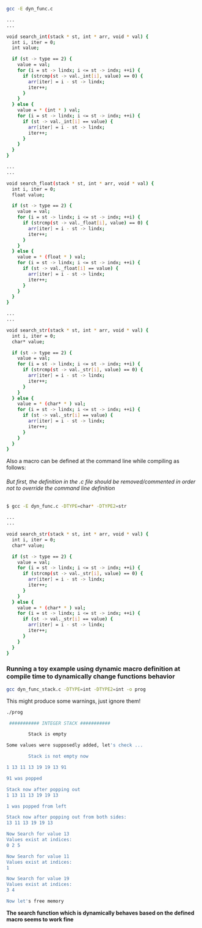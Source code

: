 ```bash 
gcc -E dyn_func.c

...
...

void search_int(stack * st, int * arr, void * val) {
  int i, iter = 0;
  int value;

  if (st -> type == 2) {
    value = val;
    for (i = st -> lindx; i <= st -> indx; ++i) {
      if (strcmp(st -> val._int[i], value) == 0) {
        arr[iter] = i - st -> lindx;
        iter++;
      }
    }
  } else {
    value = * (int * ) val;
    for (i = st -> lindx; i <= st -> indx; ++i) {
      if (st -> val._int[i] == value) {
        arr[iter] = i - st -> lindx;
        iter++;
      }
    }
  }
}

...
...

void search_float(stack * st, int * arr, void * val) {
  int i, iter = 0;
  float value;

  if (st -> type == 2) {
    value = val;
    for (i = st -> lindx; i <= st -> indx; ++i) {
      if (strcmp(st -> val._float[i], value) == 0) {
        arr[iter] = i - st -> lindx;
        iter++;
      }
    }
  } else {
    value = * (float * ) val;
    for (i = st -> lindx; i <= st -> indx; ++i) {
      if (st -> val._float[i] == value) {
        arr[iter] = i - st -> lindx;
        iter++;
      }
    }
  }
}

...
...

void search_str(stack * st, int * arr, void * val) {
  int i, iter = 0;
  char* value;

  if (st -> type == 2) {
    value = val;
    for (i = st -> lindx; i <= st -> indx; ++i) {
      if (strcmp(st -> val._str[i], value) == 0) {
        arr[iter] = i - st -> lindx;
        iter++;
      }
    }
  } else {
    value = * (char* * ) val;
    for (i = st -> lindx; i <= st -> indx; ++i) {
      if (st -> val._str[i] == value) {
        arr[iter] = i - st -> lindx;
        iter++;
      }
    }
  }
}
```
Also a macro can be defined at the command line while compiling as follows:
###### But first, the definition in the .c file should be removed/commented in order not to override the command line definition
```bash
$ gcc -E dyn_func.c -DTYPE=char* -DTYPE2=str

...
...

void search_str(stack * st, int * arr, void * val) {
  int i, iter = 0;
  char* value;

  if (st -> type == 2) {
    value = val;
    for (i = st -> lindx; i <= st -> indx; ++i) {
      if (strcmp(st -> val._str[i], value) == 0) {
        arr[iter] = i - st -> lindx;
        iter++;
      }
    }
  } else {
    value = * (char* * ) val;
    for (i = st -> lindx; i <= st -> indx; ++i) {
      if (st -> val._str[i] == value) {
        arr[iter] = i - st -> lindx;
        iter++;
      }
    }
  }
}
```

### Running a toy example using dynamic macro definition at compile time to dynamically change functions behavior
```bash
gcc dyn_func_stack.c -DTYPE=int -DTYPE2=int -o prog
```

This might produce some warnings, just ignore them!

```bash
./prog

 ########### INTEGER STACK ###########

        Stack is empty

Some values were supposedly added, let's check ...

        Stack is not empty now

1 13 11 13 19 19 13 91

91 was popped

Stack now after popping out
1 13 11 13 19 19 13

1 was popped from left

Stack now after popping out from both sides:
13 11 13 19 19 13

Now Search for value 13
Values exist at indices:
0 2 5

Now Search for value 11
Values exist at indices:
1

Now Search for value 19
Values exist at indices:
3 4

Now let's free memory
```
**The search function which is dynamically behaves based on the defined macro seems to work fine**
